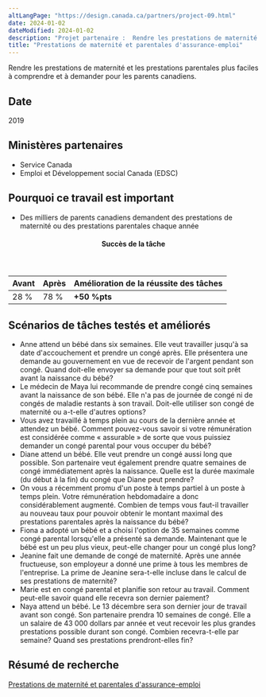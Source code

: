 ```yaml
---
altLangPage: "https://design.canada.ca/partners/project-09.html"
date: 2024-01-02
dateModified: 2024-01-02
description: "Projet partenaire :  Rendre les prestations de maternité et les prestations parentales plus faciles à comprendre et à demander pour les parents canadiens."
title: "Prestations de maternité et parentales d'assurance-emploi"
---
```

<p>Rendre les prestations de maternité et les prestations parentales plus faciles à comprendre et à demander pour les parents canadiens.</p>
<h2>Date</h2>
<p>2019</p>
<h2>Ministères partenaires</h2>
<ul>
  <li>Service Canada</li>
  <li>Emploi et Développement social Canada (EDSC)</li>
</ul>
<h2>Pourquoi ce travail est important</h2>
<ul>
  <li>Des milliers de parents canadiens demandent des prestations de maternité ou des prestations parentales chaque année</li>
</ul>
<div class="row mrgn-tp-lg mrgn-bttm-lg">
  <div class="col-md-8">
    <div class="panel panel-success">
      <header class="panel-heading">
        <h4 class="panel-title text-center">Succès de la tâche</h4>
      </header>
      <table class="table">
        <thead>
          <tr style="">
            <th scope="col" class="col-md-3">Avant</th>
            <th scope="col" class="col-md-3">Après</th>
            <th scope="col" class="col-md-6">Amélioration de la réussite des tâches</th>
          </tr>
        </thead>
        <tbody>
          <tr>
            <td class="table-smnum">28&nbsp;%</td>
            <td class="table-smnum">78&nbsp;%</td>
            <td class="table-smnum"><span class="text-success"><strong>+50&nbsp;%pts</strong></span></td>
          </tr>
        </tbody>
      </table>
    </div>
  </div>
</div>
<h2>Scénarios de tâches testés et améliorés</h2>
<ul class="lst-spcd">
  <li>Anne attend un bébé dans six semaines. Elle veut travailler jusqu'à sa date d'accouchement et prendre un congé après. Elle présentera une demande au gouvernement en vue de recevoir de l'argent pendant son congé. Quand doit-elle envoyer sa demande pour que tout soit prêt avant la naissance du bébé?</li>
  <li>Le médecin de Maya lui recommande de prendre congé cinq semaines avant la naissance de son bébé. Elle n'a pas de journée de congé ni de congés de maladie restants à son travail. Doit-elle utiliser son congé de maternité ou a-t-elle d'autres options?</li>
  <li>Vous avez travaillé à temps plein au cours de la dernière année et attendez un bébé. Comment pouvez-vous savoir si votre rémunération est considérée comme « assurable » de sorte que vous puissiez demander un congé parental pour vous occuper du bébé?</li>
  <li>Diane attend un bébé. Elle veut prendre un congé aussi long que possible. Son partenaire veut également prendre quatre semaines de congé immédiatement après la naissance. Quelle est la durée maximale (du début à la fin) du congé que Diane peut prendre?</li>
  <li>On vous a récemment promu d'un poste à temps partiel à un poste à temps plein. Votre rémunération hebdomadaire a donc considérablement augmenté. Combien de temps vous faut-il travailler au nouveau taux pour pouvoir obtenir le montant maximal des prestations parentales après la naissance du 
bébé?</li>
  <li>Fiona a adopté un bébé et a choisi l'option de 35&nbsp;semaines comme congé parental lorsqu'elle a présenté sa demande. Maintenant que le bébé est un peu plus vieux, peut-elle changer pour un congé plus long?</li>
  <li>Jeanine fait une demande de congé de maternité. Après une année fructueuse, son employeur a donné une prime à tous les membres de l'entreprise. La prime de Jeanine sera-t-elle incluse dans le calcul de ses prestations de maternité?</li>
  <li>Marie est en congé parental et planifie son retour au travail. Comment peut-elle savoir quand elle recevra son dernier paiement?</li>
  <li>Naya attend un bébé. Le 13&nbsp;décembre sera son dernier jour de travail avant son congé. Son partenaire prendra 10&nbsp;semaines de congé. Elle a un salaire de 43&nbsp;000 dollars par année et veut recevoir les plus grandes prestations possible durant son congé. Combien recevra-t-elle par semaine? Quand ses prestations prendront-elles fin?</li>
</ul>
<h2>Résumé de recherche</h2>
<p><a href="https://conception.canada.ca/resumes-recherche/maternite-parentales-resume-recherche.html">Prestations de maternité et parentales d'assurance-emploi</a></p>